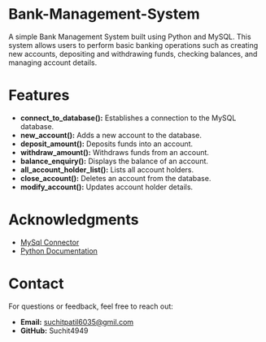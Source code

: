 # Bank-Management-System
A simple Bank Management System built using Python and MySQL. This system allows users to perform basic banking operations such as creating new accounts, depositing and withdrawing funds, checking balances, and managing account details.

# Features
- **connect_to_database():** Establishes a connection to the MySQL database.
- **new_account():** Adds a new account to the database.
- **deposit_amount():** Deposits funds into an account.
- **withdraw_amount():** Withdraws funds from an account.
- **balance_enquiry():** Displays the balance of an account.
- **all_account_holder_list():** Lists all account holders.
- **close_account():** Deletes an account from the database.
- **modify_account():** Updates account holder details.

# Acknowledgments
- [MySql Connector](https://dev.mysql.com/doc/connector-python/en/)
- [Python Documentation](https://docs.python.org/3/)

# Contact
For questions or feedback, feel free to reach out:
- **Email:** suchitpatil6035@gmil.com
- **GitHub:** Suchit4949
